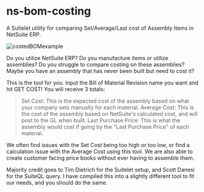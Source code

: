 # ns-bom-costing
A Suitelet utility for comparing Set/Average/Last cost of Assembly Items in NetSuite ERP.

![costedBOMexample](https://github.com/user-attachments/assets/31810b38-1934-48d5-a251-90b4156ddf9b)

Do you utilize NetSuite ERP?
Do you manufacture items or utilize assemblies?
Do you struggle to compare costing on these assemblies? 
Maybe you have an assembly that has never been built but need to cost it?

This is the tool for you. Input the Bill of Material Revision name you want and hit GET COST! You will receive 3 totals:
  
>Set Cost: This is the expected cost of the assembly based on what your company sets manually for each material.
>Average Cost: This is the cost of the assembly based on NetSuite's calculated cost, and will post to the GL when built. 
>Last Purchase Price: This is what the assembly would cost if going by the "Last Purchase Price" of each material.

We often find issues with the Set Cost being too high or too low, or find a calculation issue with the Average Cost using this tool.
We are also able to create customer facing price books without ever having to assemble them.

Majority credit goes to Tim Dietrich for the Suitelet setup, and Scott Danesi for the SuiteQL query.
I have compiled this into a slightly different tool to fit our needs, and you should do the same. 
